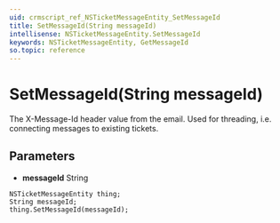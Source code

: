 ```yaml
---
uid: crmscript_ref_NSTicketMessageEntity_SetMessageId
title: SetMessageId(String messageId)
intellisense: NSTicketMessageEntity.SetMessageId
keywords: NSTicketMessageEntity, GetMessageId
so.topic: reference
---
```


# SetMessageId(String messageId)

The X-Message-Id header value from the email. Used for threading, i.e. connecting messages to existing tickets.

## Parameters

* **messageId** String

```crmscript
NSTicketMessageEntity thing;
String messageId;
thing.SetMessageId(messageId);
```

